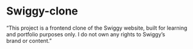 # Swiggy-clone
“This project is a frontend clone of the Swiggy website, built for learning and portfolio purposes only. I do not own any rights to Swiggy’s brand or content.”
